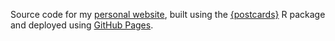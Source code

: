 Source code for my [personal website](https://kfrac.github.io/), built using the [{postcards}](https://github.com/seankross/postcards) R package and deployed using [GitHub Pages](https://pages.github.com/).
